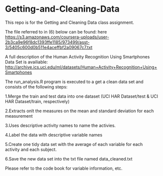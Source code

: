 # Getting-and-Cleaning-Data
This repo is for the Getting and Cleaning Data class assignment.

The file referred to in (6) below can be found: here
https://s3.amazonaws.com/coursera-uploads/user-2b3ca9e96f8dc1393ffe1185/973499/asst-3/5405c600d0b511e4aceffbf2a09067c7.txt

A full description of the Human Activity Recognition Using Smartphones Data Set is availiable: 
http://archive.ics.uci.edu/ml/datasets/Human+Activity+Recognition+Using+Smartphones

The run_analysis.R program is executed to a get a clean data set and consists of the following steps: 

1.Merge the train and test data into one dataset (UCI HAR Dataset/test & UCI HAR Dataset/train, respectively)

2.Extracts onlt the measures on the mean and standard deviation for each measurement

3.Uses descriptive activity names to name the activies.

4.Label the data with descriptive variable names

5.Create one tidy data set with the average of each variable for each activity and each subject.

6.Save the new data set into the txt file named data_cleaned.txt

Please refer to the code book for variable information, etc.

